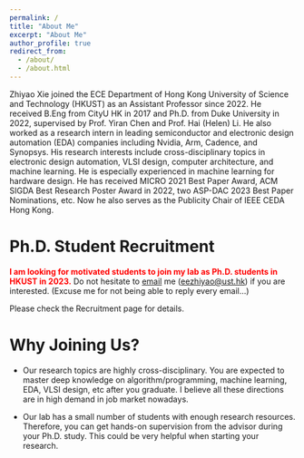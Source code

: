 ```yaml
---
permalink: /
title: "About Me"
excerpt: "About Me"
author_profile: true
redirect_from: 
  - /about/
  - /about.html
---
```


Zhiyao Xie joined the ECE Department of Hong Kong University of Science and Technology (HKUST) as an Assistant Professor since 2022. He received B.Eng from CityU HK in 2017 and Ph.D. from Duke University in 2022, supervised by Prof. Yiran Chen and Prof. Hai (Helen) Li. He also worked as a research intern in leading semiconductor and electronic design automation (EDA) companies including Nvidia, Arm, Cadence, and Synopsys. His research interests include cross-disciplinary topics in electronic design automation, VLSI design, computer architecture, and machine learning. He is especially experienced in machine learning for hardware design. He has received MICRO 2021 Best Paper Award, ACM SIGDA Best Research Poster Award in 2022, two ASP-DAC 2023 Best Paper Nominations, etc. Now he also serves as the Publicity Chair of IEEE CEDA Hong Kong. 

Ph.D. Student Recruitment
======
<span style="color:red">**I am looking for motivated students to join my lab as Ph.D. students in HKUST in 2023.**</span> Do not hesitate to [email](mailto:eezhiyao@ust.hk) me (eezhiyao@ust.hk) if you are interested. (Excuse me for not being able to reply every email...)

Please check the Recruitment page for details. 

Why Joining Us?
======

* Our research topics are highly cross-disciplinary. You are expected to master deep knowledge on algorithm/programming, machine learning, EDA, VLSI design, etc after you graduate. I believe all these directions are in high demand in job market nowadays.  

* Our lab has a small number of students with enough research resources. Therefore, you can get hands-on supervision from the advisor during your Ph.D. study. This could be very helpful when starting your research.  

